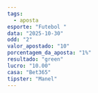 ```yaml
---
tags:
  - aposta
esporte: "Futebol "
data: "2025-10-30"
odd: "2"
valor_apostado: "10"
porcentagem_da_aposta: "1%"
resultado: "green"
lucro: "10.00"
casa: "Bet365"
tipster: "Manel"
---
```

